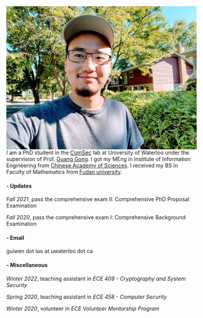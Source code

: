 <img align="right" src="smallguiwen.jpeg">

I am a PhD student in the [ComSec](https://uwaterloo.ca/communications-security-lab/) lab at University of Waterloo under the supervision of Prof. [Guang Gong](https://uwaterloo.ca/scholar/ggong). I got my MEng in Institute of Information Engineering from [Chinese Academy of Sciences](https://english.cas.cn/). I received my BS in Faculty of Mathematics from [Fudan university](https://www.fudan.edu.cn/en/).

#### - Updates

*Fall 2021*, pass the comprehensive exam II: Comprehensive PhD Proposal Examination

*Fall 2020*, pass the comprehensive exam I: Comprehensive Background Examination

#### - Email

guiwen dot luo at uwaterloo dot ca

#### - Miscellaneous

*Winter 2022*, teaching assistant in *ECE 409 - Cryptography and System Security*

*Spring 2020*, teaching assistant in *ECE 458 - Computer Security*

*Winter 2020*, volunteer in *ECE Volunteer Mentorship Program*

